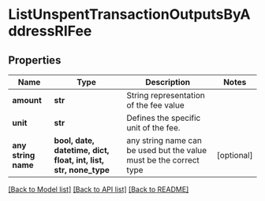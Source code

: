 # ListUnspentTransactionOutputsByAddressRIFee


## Properties
Name | Type | Description | Notes
------------ | ------------- | ------------- | -------------
**amount** | **str** | String representation of the fee value | 
**unit** | **str** | Defines the specific unit of the fee. | 
**any string name** | **bool, date, datetime, dict, float, int, list, str, none_type** | any string name can be used but the value must be the correct type | [optional]

[[Back to Model list]](../README.md#documentation-for-models) [[Back to API list]](../README.md#documentation-for-api-endpoints) [[Back to README]](../README.md)



